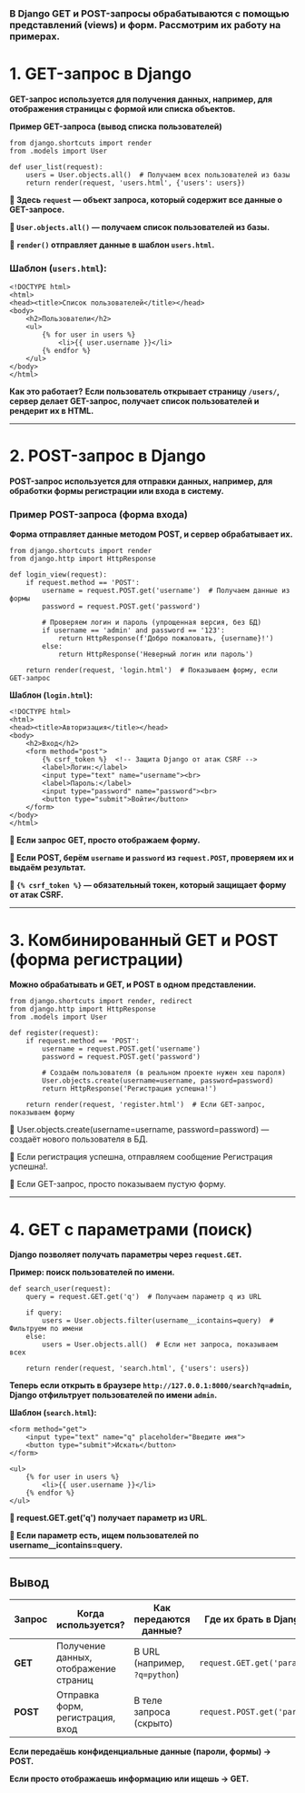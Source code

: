 
### В Django GET и POST-запросы обрабатываются с помощью представлений (views) и форм. Рассмотрим их работу на примерах.

# 1. GET-запрос в Django

**GET-запрос используется для получения данных, например, для отображения страницы с формой или списка объектов.**

**Пример GET-запроса (вывод списка пользователей)**

```
from django.shortcuts import render
from .models import User

def user_list(request):
    users = User.objects.all()  # Получаем всех пользователей из базы
    return render(request, 'users.html', {'users': users})
```

**🔹 Здесь ```request``` — объект запроса, который содержит все данные о GET-запросе.**

**🔹 ```User.objects.all()``` — получаем список пользователей из базы.**

**🔹 ```render()``` отправляет данные в шаблон ```users.html```.**

### Шаблон (```users.html```):

```
<!DOCTYPE html>
<html>
<head><title>Список пользователей</title></head>
<body>
    <h2>Пользователи</h2>
    <ul>
        {% for user in users %}
            <li>{{ user.username }}</li>
        {% endfor %}
    </ul>
</body>
</html>

```
**Как это работает?**
**Если пользователь открывает страницу ```/users/```, сервер делает GET-запрос, получает список пользователей и рендерит их в HTML.**


***
# 2. POST-запрос в Django

**POST-запрос используется для отправки данных, например, для обработки формы регистрации или входа в систему.**

### Пример POST-запроса (форма входа)


**Форма отправляет данные методом POST, и сервер обрабатывает их.**

```
from django.shortcuts import render
from django.http import HttpResponse

def login_view(request):
    if request.method == 'POST':
        username = request.POST.get('username')  # Получаем данные из формы
        password = request.POST.get('password')
        
        # Проверяем логин и пароль (упрощенная версия, без БД)
        if username == 'admin' and password == '123':
            return HttpResponse(f'Добро пожаловать, {username}!')
        else:
            return HttpResponse('Неверный логин или пароль')
    
    return render(request, 'login.html')  # Показываем форму, если GET-запрос
```
**Шаблон (```login.html```):**

```
<!DOCTYPE html>
<html>
<head><title>Авторизация</title></head>
<body>
    <h2>Вход</h2>
    <form method="post">
        {% csrf_token %}  <!-- Защита Django от атак CSRF -->
        <label>Логин:</label>
        <input type="text" name="username"><br>
        <label>Пароль:</label>
        <input type="password" name="password"><br>
        <button type="submit">Войти</button>
    </form>
</body>
</html>
```
**🔹 Если запрос GET, просто отображаем форму.**

**🔹 Если POST, берём ```username``` и ```password``` из ```request.POST```, проверяем их и выдаём результат.**

**🔹 ```{% csrf_token %}``` — обязательный токен, который защищает форму от атак CSRF.**
***

# 3. Комбинированный GET и POST (форма регистрации)

**Можно обрабатывать и GET, и POST в одном представлении.**

```
from django.shortcuts import render, redirect
from django.http import HttpResponse
from .models import User

def register(request):
    if request.method == 'POST':
        username = request.POST.get('username')
        password = request.POST.get('password')

        # Создаём пользователя (в реальном проекте нужен хеш пароля)
        User.objects.create(username=username, password=password)
        return HttpResponse('Регистрация успешна!')

    return render(request, 'register.html')  # Если GET-запрос, показываем форму
```
🔹 User.objects.create(username=username, password=password) — создаёт нового пользователя в БД.

🔹 Если регистрация успешна, отправляем сообщение Регистрация успешна!.

🔹 Если GET-запрос, просто показываем пустую форму.
***

# 4. GET с параметрами (поиск)
**Django позволяет получать параметры через ```request.GET```.**

**Пример: поиск пользователей по имени.**
```
def search_user(request):
    query = request.GET.get('q')  # Получаем параметр q из URL

    if query:
        users = User.objects.filter(username__icontains=query)  # Фильтруем по имени
    else:
        users = User.objects.all()  # Если нет запроса, показываем всех

    return render(request, 'search.html', {'users': users})
```

**Теперь если открыть в браузере ```http://127.0.0.1:8000/search?q=admin```, Django отфильтрует пользователей по имени ```admin```.**

**Шаблон (```search.html```):**
```
<form method="get">
    <input type="text" name="q" placeholder="Введите имя">
    <button type="submit">Искать</button>
</form>

<ul>
    {% for user in users %}
        <li>{{ user.username }}</li>
    {% endfor %}
</ul>
```

**🔹 request.GET.get('q') получает параметр из URL**.

**🔹 Если параметр есть, ищем пользователей по username__icontains=query.**
***

## **Вывод**

| Запрос | Когда используется? | Как передаются данные? | Где их брать в Django? |
|--------|---------------------|------------------------|------------------------|
| **GET** | Получение данных, отображение страниц | В URL (например, `?q=python`) | `request.GET.get('param')` |
| **POST** | Отправка форм, регистрация, вход | В теле запроса (скрыто) | `request.POST.get('param')` |

**Если передаёшь конфиденциальные данные (пароли, формы) → POST.**

**Если просто отображаешь информацию или ищешь → GET.**


